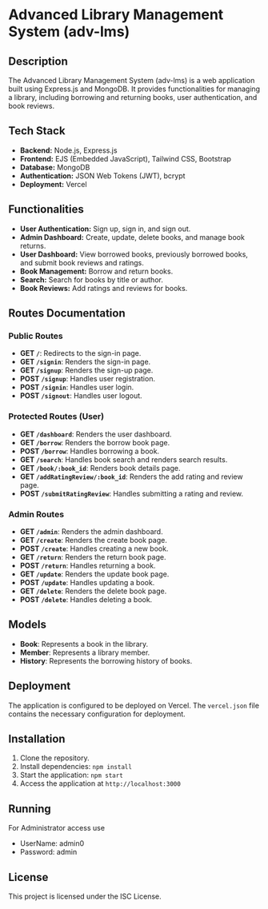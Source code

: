 # Advanced Library Management System (adv-lms)

## Description
The Advanced Library Management System (adv-lms) is a web application built using Express.js and MongoDB. It provides functionalities for managing a library, including borrowing and returning books, user authentication, and book reviews.

## Tech Stack
- **Backend:** Node.js, Express.js
- **Frontend:** EJS (Embedded JavaScript), Tailwind CSS, Bootstrap
- **Database:** MongoDB
- **Authentication:** JSON Web Tokens (JWT), bcrypt
- **Deployment:** Vercel

## Functionalities
- **User Authentication:** Sign up, sign in, and sign out.
- **Admin Dashboard:** Create, update, delete books, and manage book returns.
- **User Dashboard:** View borrowed books, previously borrowed books, and submit book reviews and ratings.
- **Book Management:** Borrow and return books.
- **Search:** Search for books by title or author.
- **Book Reviews:** Add ratings and reviews for books.

## Routes Documentation

### Public Routes
- **GET `/`**: Redirects to the sign-in page.
- **GET `/signin`**: Renders the sign-in page.
- **GET `/signup`**: Renders the sign-up page.
- **POST `/signup`**: Handles user registration.
- **POST `/signin`**: Handles user login.
- **POST `/signout`**: Handles user logout.

### Protected Routes (User)
- **GET `/dashboard`**: Renders the user dashboard.
- **GET `/borrow`**: Renders the borrow book page.
- **POST `/borrow`**: Handles borrowing a book.
- **GET `/search`**: Handles book search and renders search results.
- **GET `/book/:book_id`**: Renders book details page.
- **GET `/addRatingReview/:book_id`**: Renders the add rating and review page.
- **POST `/submitRatingReview`**: Handles submitting a rating and review.

### Admin Routes
- **GET `/admin`**: Renders the admin dashboard.
- **GET `/create`**: Renders the create book page.
- **POST `/create`**: Handles creating a new book.
- **GET `/return`**: Renders the return book page.
- **POST `/return`**: Handles returning a book.
- **GET `/update`**: Renders the update book page.
- **POST `/update`**: Handles updating a book.
- **GET `/delete`**: Renders the delete book page.
- **POST `/delete`**: Handles deleting a book.

## Models
- **Book**: Represents a book in the library.
- **Member**: Represents a library member.
- **History**: Represents the borrowing history of books.

## Deployment
The application is configured to be deployed on Vercel. The `vercel.json` file contains the necessary configuration for deployment.

## Installation
1. Clone the repository.
2. Install dependencies: `npm install`
3. Start the application: `npm start`
4. Access the application at `http://localhost:3000`

## Running
For Administrator access use

- UserName: admin0
- Password: admin 

## License
This project is licensed under the ISC License.
